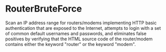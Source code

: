 # RouterBruteForce

Scan an IP address range for routers/modems implementing HTTP basic authentication that are exposed to the Internet, attempts to login with a set of common default usernames and passwords, and eliminates false positives by verifying that the HTML source code of the router/modem contains either the keyword "router" or the keyword "modem".
